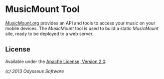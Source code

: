 # MusicMount Tool

[_MusicMount.org_](http://musicmount.org) provides an API and tools to access
your music on your mobile devices. The _MusicMount_ tool is used to build a
static _MusicMount_ site, ready to be deployed to a web server.

## License

Available under the [Apache License, Version 2.0](http://www.apache.org/licenses/LICENSE-2.0.html).


_(c) 2013 Odysseus Software_